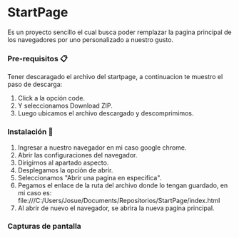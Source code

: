 # StartPage 

Es un proyecto sencillo el cual busca poder remplazar la pagina principal de los navegadores por uno personalizado a nuestro gusto.


### Pre-requisitos 📋

Tener descaragado el archivo del startpage, a continuacion te muestro el paso de descarga:
1. Click a la opción code.
2. Y seleccionamos Download ZIP.
3. Luego ubicamos el archivo descargado y descomprimimos.



### Instalación 🔧
1. Ingresar a nuestro navegador en mi caso google chrome.
2. Abrir las configuraciones del navegador.
3. Dirigirnos al apartado aspecto.
4. Desplegamos la opción de abrir.
5. Seleccionamos "Abrir una pagina en especifica".
6. Pegamos el enlace de la ruta del archivo donde lo tengan guardado, en mi caso es: file:///C:/Users/Josue/Documents/Repositorios/StartPage/index.html
7. Al abrir de nuevo el navegador, se abrira la nueva pagina principal.


### Capturas de pantalla 
